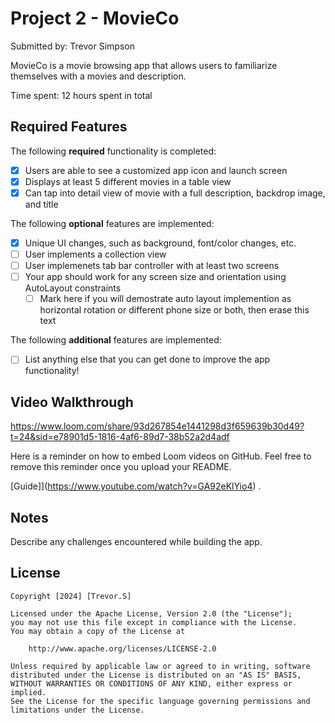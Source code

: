 # Project 2 - MovieCo

Submitted by: Trevor Simpson

MovieCo is a movie browsing app that allows users to familiarize themselves with a movies and description.  

Time spent: 12 hours spent in total

## Required Features

The following **required** functionality is completed:

- [x] Users are able to see a customized app icon and launch screen
- [x] Displays at least 5 different movies in a table view
- [x] Can tap into detail view of movie with a full description, backdrop image, and title
 
The following **optional** features are implemented:

- [x] Unique UI changes, such as background, font/color changes, etc.
- [ ] User implements a collection view
- [ ] User implemenets tab bar controller with at least two screens
- [ ] Your app should work for any screen size and orientation using AutoLayout constraints
  - [ ] Mark here if you will demostrate auto layout implemention as horizontal rotation or different phone size or both, then erase this text

The following **additional** features are implemented:

- [ ] List anything else that you can get done to improve the app functionality!

## Video Walkthrough
https://www.loom.com/share/93d267854e1441298d3f659639b30d49?t=24&sid=e78901d5-1816-4af6-89d7-38b52a2d4adf

Here is a reminder on how to embed Loom videos on GitHub. Feel free to remove this reminder once you upload your README. 

[Guide]](https://www.youtube.com/watch?v=GA92eKlYio4) .

## Notes

Describe any challenges encountered while building the app.

## License

    Copyright [2024] [Trevor.S]

    Licensed under the Apache License, Version 2.0 (the "License");
    you may not use this file except in compliance with the License.
    You may obtain a copy of the License at

        http://www.apache.org/licenses/LICENSE-2.0

    Unless required by applicable law or agreed to in writing, software
    distributed under the License is distributed on an "AS IS" BASIS,
    WITHOUT WARRANTIES OR CONDITIONS OF ANY KIND, either express or implied.
    See the License for the specific language governing permissions and
    limitations under the License.
